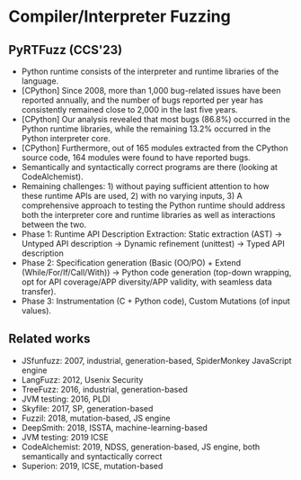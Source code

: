 # Compiler/Interpreter Fuzzing

## PyRTFuzz (CCS'23)

+ Python runtime consists of the interpreter and runtime libraries of the language.
+ [CPython] Since 2008, more than 1,000 bug-related issues have been reported
annually, and the number of bugs reported per year has consistently remained
close to 2,000 in the last five years.
+ [CPython] Our analysis revealed that most bugs (86.8%) occurred in the Python runtime
libraries, while the remaining 13.2% occurred in the Python interpreter core.
+ [CPython] Furthermore, out of 165 modules extracted from the CPython source
code, 164 modules were found to have reported bugs.
+ Semantically and syntactically correct programs are there (looking at CodeAlchemist).
+ Remaining challenges: 1) without paying sufficient attention to how these
runtime APIs are used, 2) with no varying inputs, 3) A comprehensive approach
to testing the Python runtime should address both the interpreter core and
runtime libraries as well as interactions between the two.
+ Phase 1: Runtime API Description Extraction: Static extraction (AST) ->
Untyped API description -> Dynamic refinement (unittest) -> Typed API
description
+ Phase 2: Specification generation (Basic (OO/PO) + Extend
(While/For/If/Call/With)) -> Python code generation (top-down wrapping, opt for
API coverage/APP diversity/APP validity, with seamless data transfer).
+ Phase 3: Instrumentation (C + Python code), Custom Mutations (of input values).

## Related works

+ JSfunfuzz: 2007, industrial, generation-based, SpiderMonkey JavaScript engine
+ LangFuzz: 2012, Usenix Security
+ TreeFuzz: 2016, industrial, generation-based
+ JVM testing: 2016, PLDI
+ Skyfile: 2017, SP, generation-based
+ Fuzzil: 2018, mutation-based, JS engine
+ DeepSmith: 2018, ISSTA, machine-learning-based
+ JVM testing: 2019 ICSE
+ CodeAlchemist: 2019, NDSS, generation-based, JS engine, both semantically and syntactically correct
+ Superion: 2019, ICSE, mutation-based
